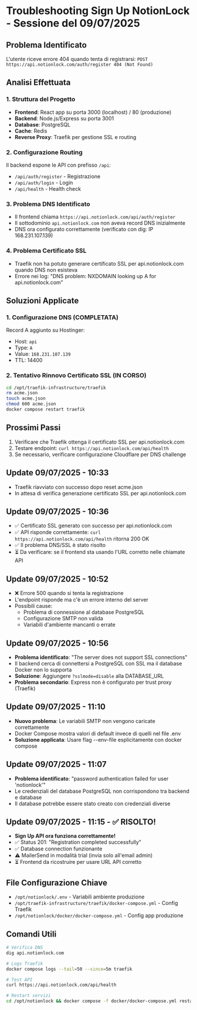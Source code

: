 # Troubleshooting Sign Up NotionLock - Sessione del 09/07/2025

## Problema Identificato
L'utente riceve errore 404 quando tenta di registrarsi: `POST https://api.notionlock.com/auth/register 404 (Not Found)`

## Analisi Effettuata

### 1. Struttura del Progetto
- **Frontend**: React app su porta 3000 (localhost) / 80 (produzione)
- **Backend**: Node.js/Express su porta 3001
- **Database**: PostgreSQL
- **Cache**: Redis
- **Reverse Proxy**: Traefik per gestione SSL e routing

### 2. Configurazione Routing
Il backend espone le API con prefisso `/api`:
- `/api/auth/register` - Registrazione
- `/api/auth/login` - Login
- `/api/health` - Health check

### 3. Problema DNS Identificato
- Il frontend chiama `https://api.notionlock.com/api/auth/register`
- Il sottodominio `api.notionlock.com` non aveva record DNS inizialmente
- DNS ora configurato correttamente (verificato con dig: IP 168.231.107.139)

### 4. Problema Certificato SSL
- Traefik non ha potuto generare certificato SSL per api.notionlock.com quando DNS non esisteva
- Errore nei log: "DNS problem: NXDOMAIN looking up A for api.notionlock.com"

## Soluzioni Applicate

### 1. Configurazione DNS (COMPLETATA)
Record A aggiunto su Hostinger:
- Host: `api`
- Type: `A`
- Value: `168.231.107.139`
- TTL: 14400

### 2. Tentativo Rinnovo Certificato SSL (IN CORSO)
```bash
cd /opt/traefik-infrastructure/traefik
rm acme.json
touch acme.json
chmod 600 acme.json
docker compose restart traefik
```

## Prossimi Passi
1. Verificare che Traefik ottenga il certificato SSL per api.notionlock.com
2. Testare endpoint: `curl https://api.notionlock.com/api/health`
3. Se necessario, verificare configurazione Cloudflare per DNS challenge

## Update 09/07/2025 - 10:33
- Traefik riavviato con successo dopo reset acme.json
- In attesa di verifica generazione certificato SSL per api.notionlock.com

## Update 09/07/2025 - 10:36
- ✅ Certificato SSL generato con successo per api.notionlock.com
- ✅ API risponde correttamente: `curl https://api.notionlock.com/api/health` ritorna 200 OK
- ✅ Il problema DNS/SSL è stato risolto
- ⏳ Da verificare: se il frontend sta usando l'URL corretto nelle chiamate API

## Update 09/07/2025 - 10:52
- ❌ Errore 500 quando si tenta la registrazione
- L'endpoint risponde ma c'è un errore interno del server
- Possibili cause:
  - Problema di connessione al database PostgreSQL
  - Configurazione SMTP non valida
  - Variabili d'ambiente mancanti o errate

## Update 09/07/2025 - 10:56
- **Problema identificato**: "The server does not support SSL connections"
- Il backend cerca di connettersi a PostgreSQL con SSL ma il database Docker non lo supporta
- **Soluzione**: Aggiungere `?sslmode=disable` alla DATABASE_URL
- **Problema secondario**: Express non è configurato per trust proxy (Traefik)

## Update 09/07/2025 - 11:10
- **Nuovo problema**: Le variabili SMTP non vengono caricate correttamente
- Docker Compose mostra valori di default invece di quelli nel file .env
- **Soluzione applicata**: Usare flag --env-file esplicitamente con docker compose

## Update 09/07/2025 - 11:07
- **Problema identificato**: "password authentication failed for user 'notionlock'"
- Le credenziali del database PostgreSQL non corrispondono tra backend e database
- Il database potrebbe essere stato creato con credenziali diverse

## Update 09/07/2025 - 11:15 - ✅ RISOLTO!
- **Sign Up API ora funziona correttamente!**
- ✅ Status 201: "Registration completed successfully"
- ✅ Database connection funzionante
- ⚠️ MailerSend in modalità trial (invia solo all'email admin)
- ⏳ Frontend da ricostruire per usare URL API corretto

## File Configurazione Chiave
- `/opt/notionlock/.env` - Variabili ambiente produzione
- `/opt/traefik-infrastructure/traefik/docker-compose.yml` - Config Traefik
- `/opt/notionlock/docker/docker-compose.yml` - Config app produzione

## Comandi Utili
```bash
# Verifica DNS
dig api.notionlock.com

# Logs Traefik
docker compose logs --tail=50 --since=5m traefik

# Test API
curl https://api.notionlock.com/api/health

# Restart servizi
cd /opt/notionlock && docker compose -f docker/docker-compose.yml restart backend
```